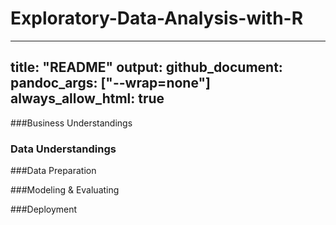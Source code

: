 # Exploratory-Data-Analysis-with-R
---
title: "README"
output:
 github_document:
 pandoc_args: ["--wrap=none"]
always_allow_html: true
---

###Business Understandings



### Data Understandings



###Data Preparation



###Modeling & Evaluating



###Deployment
